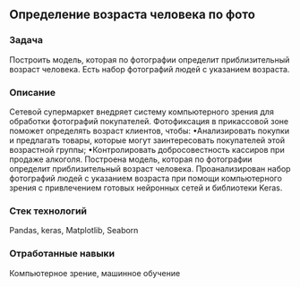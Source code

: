 ## Определение возраста человека по фото
### Задача
Построить модель, которая по фотографии определит приблизительный возраст человека. Есть набор фотографий людей с указанием возраста.

### Описание
Сетевой супермаркет внедряет систему компьютерного зрения для обработки фотографий покупателей. Фотофиксация в прикассовой зоне поможет определять возраст клиентов, чтобы: •Анализировать покупки и предлагать товары, которые могут заинтересовать покупателей этой возрастной группы; •Контролировать добросовестность кассиров при продаже алкоголя. Построена модель, которая по фотографии определит приблизительный возраст человека. Проанализирован набор фотографий людей с указанием возраста при помощи компьютерного зрения с привлечением готовых нейронных сетей и библиотеки Keras.

### Стек технологий
Pandas, keras, Matplotlib, Seaborn
### Отработанные навыки
Компьютерное зрение, машинное обучение
